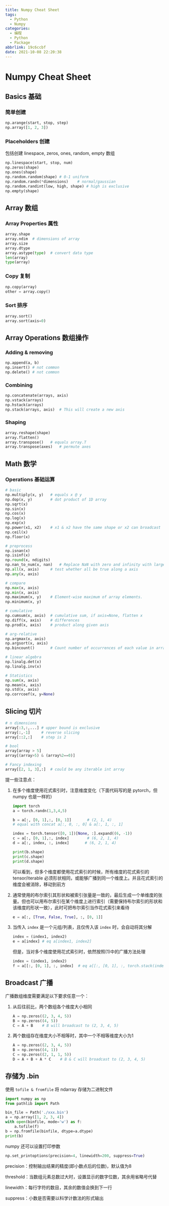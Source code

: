 ```yaml
---
title: Numpy Cheat Sheet
tags:
  - Python
  - Numpy
categories:
  - 编程
  - Python
  - Package
abbrlink: 19c6ccbf
date: 2021-10-08 22:20:38
---
```

# Numpy Cheat Sheet

## Basics 基础

### 简单创建

```python
np.arange(start, stop, step)
np.array([1, 2, 3])
```

### Placeholders 创建

包括创建 linespace, zeros, ones, random, empty 数组

```python
np.linespace(start, stop, num)
np.zeros(shape)
np.ones(shape)
np.random.random(shape)	# 0-1 uniform
np.random.randn(*dimensions)	# normal/gaussian
np.random.randint(low, high, shape)	# high is exclusive
np.empty(shape)
```

## Array 数组

### Array Properties 属性

```python
array.shape
array.ndim	# dimensions of array
array.size
array.dtype
array.astype(type)	# convert data type
len(array)
type(array)
```

### Copy 复制

```python
np.copy(array)
other = array.copy()
```

### Sort 排序

```python
array.sort()
array.sort(axis=0)
```

## Array Operations 数组操作

### Adding & removing

```python
np.append(a, b)
np.insert()	# not common
np.delete()	# not common
```

### Combining

```python
np.concatenate(arrays, axis)
np.vstack(arrays)
np.hstack(arrays)
np.stack(arrays, axis)	# This will create a new axis
```

### Shaping

```python
array.reshape(shape)
array.flatten()
array.transpose()	# equals array.T
array.transpose(axes)	# permute axes
```

## Math 数学

### Operations 基础运算

```python
# basic
np.multiply(x, y)	# equals x @ y
np.dop(x, y)		# dot product of 1D array
np.sqrt(x)
np.sin(x)
np.cos(x)
np.log(x)
np.exp(x)
np.power(x1, x2)	# x1 & x2 have the same shape or x2 can broadcast
np.ceil(x)
np.floor(x)

# preprocess
np.isnan(x)
np.isinf(x)
np.round(x, ndigits)
np.nan_to_num(x, nan)	# Replace NaN with zero and infinity with large finite numbers (default behaviour) or with the numbers defined by the user using the nan, posinf and/or neginf keywords.
np.all(x, axis)		# test whether all be true along a axis
np.any(x, axis)

# compare
np.max(x, axis)
np.min(x, axis)
np.maximum(x, y)	# Element-wise maximum of array elements.
np.minimum(x, y)

# cumulative
np.cumsum(x, axis)	# cumulative sum, if axis=None, flatten x
np.diff(x, axis)	# differences
np.prod(x, axis)	# product along given axis

# arg-relative
np.argmax(x, axis)
np.argsort(x, axis)
np.bincount()		# Count number of occurrences of each value in array of non-negative ints.

# linear algebra
np.linalg.det(x)
np.linalg.inv(x)

# Statistics
np.sum(x, axis)
np.mean(x, axis)
np.std(x, axis)
np.corrcoef(x, y=None)
```

## Slicing 切片

```python
# n dimensions
array[:3,:,...]	# upper bound is exclusive
array[:,-1]		# reverse slicing
array[::2,:]	# step is 2

# bool
array[array > 5]
array[(array>5) & (array%2==0)]

# Fancy indexing
array[[2, 1, 3],:]	# could be any iterable int array
```

提一些注意点：

1. 在多个维度使用花式索引时，注意维度变化（下面代码写的是 pytorch，但 numpy 也是一样的）

   ```python
   import torch
   a = torch.randn(1,3,4,5)
   
   b = a[:, [0, 1],:, [0, 1]]    	# (2, 1, 4)
   # equal with concat a[:, 0, :, 0] & a[:, 1, :, 1]
   
   index = torch.tensor([0, 1])[None, :].expand((6, -1))
   c = a[:, [0, 1],:, index]    	# (6, 2, 1, 4)
   d = a[:, index, :, index]       # (6, 2, 1, 4)
   
   print(b.shape)
   print(c.shape)
   print(d.shape)
   ```

   可以看到，但多个维度都使用花式索引的时候，所有维度的花式索引的 tensor/iterable 必须形状相同，或能够广播到同一个维度上。并且花式索引的维度会被消除，移动到前方

2. 通常使用的布尔索引其形状和被索引张量是一致的，最后生成一个单维度的张量。但也可以用布尔索引在某个维度上进行索引（需要保持布尔索引的形状和该维度的形状一致），此时可把布尔索引当作花式索引来看待

   ```python
   e = a[:, [True, False, True], :, [0, 1]]
   ```

3. 当传入 `index` 是一个元组/列表，且仅传入该 `index` 时，会自动将其分解

   ```python
   index = (index1, index2)
   e = a[index]	# eq a[index1, index2]
   ```

   但是，当对多个维度使用花式索引时，依然按照(1)中的广播方法处理

   ```python
   index = (index1, index2)
   f = a[[:, [0, 1], :, index]	# eq a[[:, [0, 1], :, torch.stack(index)]
   ```

## Broadcast 广播

广播数组维度需要满足以下要求任意一个：

1. 从后往前比，两个数组各个维度大小相同

   ```python
   A = np.zeros((2, 3, 4, 5))
   B = np.zeros((4, 5))
   C = A + B	# B will broadcast to (2, 3, 4, 5)
   ```

2. 两个数组存在维度大小不相等时，其中一个不相等维度大小为1

   ```python
   A = np.zeros((2, 3, 4, 5))
   B = np.zeros((4, 1))
   C = np.zeros((2, 1, 1, 5))
   D = A + B + A * C	# B & C will broadcast to (2, 3, 4, 5)
   ```

## 存储为 .bin

使用 `tofile & fromfile` 将 ndarray 存储为二进制文件

```python
import numpy as np
from pathlib import Path

bin_file = Path('./xxx.bin')
a = np.array([1, 2, 3, 4])
with open(binfile, mode='w') as f:
    a.tofile(f)
b = np.fromfile(binfile, dtype=a.dtype)
print(b)
```

numpy 还可以设置打印参数

```python
np.set_printoptions(precision=4, linewidth=200, suppress=True)
```

precision：控制输出结果的精度(即小数点后的位数)，默认值为8

threshold：当数组元素总数过大时，设置显示的数字位数，其余用省略号代替

linewidth：每行字符的数目，其余的数值会换到下一行

suppress：小数是否需要以科学计数法的形式输出


